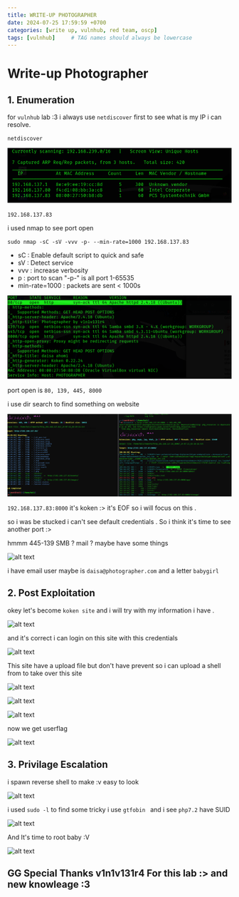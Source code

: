 ```yaml
---
title: WRITE-UP PHOTOGRAPHER
date: 2024-07-25 17:59:59 +0700
categories: [write up, vulnhub, red team, oscp]
tags: [vulnhub]     # TAG names should always be lowercase
---
```


# Write-up Photographer

## 1. Enumeration

for ```vulnhub``` lab :3 i always use ```netdiscover``` first to see what is my IP i can resolve.

``` terminal
netdiscover
```

![alt text](/assets/img/photographer/photo_netdiscover.png)

``` 192.168.137.83 ```

i used nmap to see port open 

```terminal
sudo nmap -sC -sV -vvv -p- --min-rate=1000 192.168.137.83
```

*   sC : Enable default script to quick and safe
*   sV : Detect service
*   vvv : increase verbosity
*   p : port to scan "-p-" is all port 1-65535
*   min-rate=1000 : packets are sent < 1000s

![alt text](/assets/img/photographer/photo_nmap.png)

port open is  ```80, 139, 445, 8000```

i use dir search to find something on website

![alt text](/assets/img/photographer/photo_dirsearch.png)

``` 192.168.137.83:8000 ``` it's koken :> it's EOF so i will focus on this .

so i was be stucked i can't see default credentials . So i think it's time to see another port :> 

hmmm 445-139 SMB ? mail ? maybe have some things

![alt text](/assets/img/photographer/photo_smbrecon.png)

i have email user maybe is 
``` daisa@photographer.com ``` and a letter ``` babygirl ```

## 2. Post Exploitation

okey let's become ```koken site``` and i will try with my information i have .

![alt text](/assets/img/photographer/photo_kokenlogin.png)

and it's correct i can login on this site with this credentials

![alt text](/assets/img/photographer/photo_kokenlogin2.png)

This site have a upload file but don't have prevent so i can upload a shell from to take over this site

 ![alt text](/assets/img/photographer/photo_upload.png) 

 ![alt text](/assets/img/photographer/photo_upload2.png)

 ![alt text](/assets/img/photographer/photo_upload3.png)

now we get userflag

![alt text](/assets/img/photographer/photo_userflag.png)

## 3. Privilage Escalation

i spawn reverse shell to make :v easy to look 

![alt text](/assets/img/photographer/photo_shell.png)

i used ``` sudo -l ``` to find some tricky i use ```gtfobin ``` and i see ```php7.2``` have SUID

![alt text](/assets/img/photographer/photo_SUID.png)

And It's time to root baby :V 

![alt text](/assets/img/photographer/photo_root.png)

## GG Special Thanks v1n1v131r4 For this lab :> and new knowleage :3